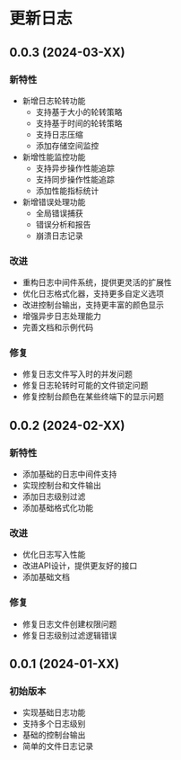 # 更新日志

## 0.0.3 (2024-03-XX)

### 新特性
- 新增日志轮转功能
  - 支持基于大小的轮转策略
  - 支持基于时间的轮转策略
  - 支持日志压缩
  - 添加存储空间监控
- 新增性能监控功能
  - 支持异步操作性能追踪
  - 支持同步操作性能追踪
  - 添加性能指标统计
- 新增错误处理功能
  - 全局错误捕获
  - 错误分析和报告
  - 崩溃日志记录

### 改进
- 重构日志中间件系统，提供更灵活的扩展性
- 优化日志格式化器，支持更多自定义选项
- 改进控制台输出，支持更丰富的颜色显示
- 增强异步日志处理能力
- 完善文档和示例代码

### 修复
- 修复日志文件写入时的并发问题
- 修复日志轮转时可能的文件锁定问题
- 修复控制台颜色在某些终端下的显示问题

## 0.0.2 (2024-02-XX)

### 新特性
- 添加基础的日志中间件支持
- 实现控制台和文件输出
- 添加日志级别过滤
- 添加基础格式化功能

### 改进
- 优化日志写入性能
- 改进API设计，提供更友好的接口
- 添加基础文档

### 修复
- 修复日志文件创建权限问题
- 修复日志级别过滤逻辑错误

## 0.0.1 (2024-01-XX)

### 初始版本
- 实现基础日志功能
- 支持多个日志级别
- 基础的控制台输出
- 简单的文件日志记录
